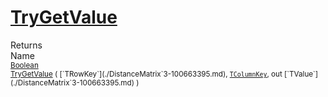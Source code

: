 # [TryGetValue](./DistanceMatrix`3-100663395.md)


Returns<img width=500/>Name
<br>
<sub>[Boolean](https://docs.microsoft.com/en-us/dotnet/api/System.Boolean)</sub><img width=500/><sub>[TryGetValue](./DistanceMatrix`3-100663395.md) ( [`TRowKey`](./DistanceMatrix`3-100663395.md), [`TColumnKey`](./DistanceMatrix`3-100663395.md), out [`TValue`](./DistanceMatrix`3-100663395.md) )</sub><br>


